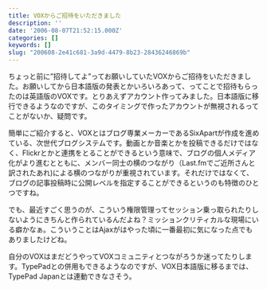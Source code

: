 ```yaml
---
title: VOXからご招待をいただきました
description: ''
date: '2006-08-07T21:52:15.000Z'
categories: []
keywords: []
slug: "200608-2e41c681-3a9d-4479-8b23-28436246869b"
---
```

ちょっと前に”招待してよ”ってお願いしていたVOXからご招待をいただきました。お願いしてから日本語版の発表とかいろいろあって、ってことで招待もらったのは英語版のVOXです。とりあえずアカウント作ってみました。日本語版に移行できるようなのですが、このタイミングで作ったアカウントが無視されるってことがないか、疑問です。

簡単にご紹介すると、VOXとはブログ専業メーカーであるSixApartが作成を進めている、次世代ブログシステムです。動画とか音楽とかを投稿できるだけではなく、Flickrとかと連携をとることができるという意味で、ブログの個人メディア化がより進むとともに、メンバー同士の横のつながり（Last.fmでご近所さんと訳されたあれ)による横のつながりが重視されています。それだけではなくて、ブログの記事投稿時に公開レベルを指定することができるというのも特徴のひとつですね。

でも、最近すごく思うのが、こういう権限管理ってセッション乗っ取られたりしないようにきちんと作られているんだよね？ミッションクリティカルな現場にいる癖かなぁ。こういうことはAjaxがはやった頃に一番最初に気になった点でもありましたけどね。

自分のVOXはまだどうやってVOXコミュニティとつながろうか迷ってたりします。TypePadとの併用もできるようなのですが、VOX日本語版に移るまでは、TypePad Japanとは連動できなさそう。